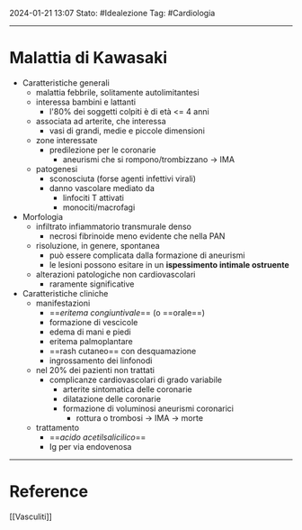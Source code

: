 2024-01-21 13:07
Stato: #Idealezione 
Tag: #Cardiologia 

---
# Malattia di Kawasaki
- Caratteristiche generali
	- malattia febbrile, solitamente autolimitantesi
	- interessa bambini e lattanti
		- l'80% dei soggetti colpiti è di età <= 4 anni
	- associata ad arterite, che interessa
		- vasi di grandi, medie e piccole dimensioni
	- zone interessate
		- predilezione per le coronarie
			- aneurismi che si rompono/trombizzano → IMA
	- patogenesi
		- sconosciuta (forse agenti infettivi virali)
		- danno vascolare mediato da
			- linfociti T attivati
			- monociti/macrofagi
- Morfologia
	- infiltrato infiammatorio transmurale denso
		- necrosi fibrinoide meno evidente che nella PAN
	- risoluzione, in genere, spontanea
		- può essere complicata dalla formazione di aneurismi
		- le lesioni possono esitare in un **ispessimento intimale ostruente**
	- alterazioni patologiche non cardiovascolari
		- raramente significative
- Caratteristiche cliniche
	- manifestazioni
		- ==*eritema congiuntivale*== (o ==orale==)
		- formazione di vescicole
		- edema di mani e piedi
		- eritema palmoplantare
		- ==rash cutaneo== con desquamazione
		- ingrossamento dei linfonodi
	- nel 20% dei pazienti non trattati
		- complicanze cardiovascolari di grado variabile
			- arterite sintomatica delle coronarie
			- dilatazione delle coronarie
			- formazione di voluminosi aneurismi coronarici
				- rottura o trombosi → IMA → morte
	- trattamento
		- ==*acido acetilsalicilico*==
		- Ig per via endovenosa







---
# Reference
[[Vasculiti]]